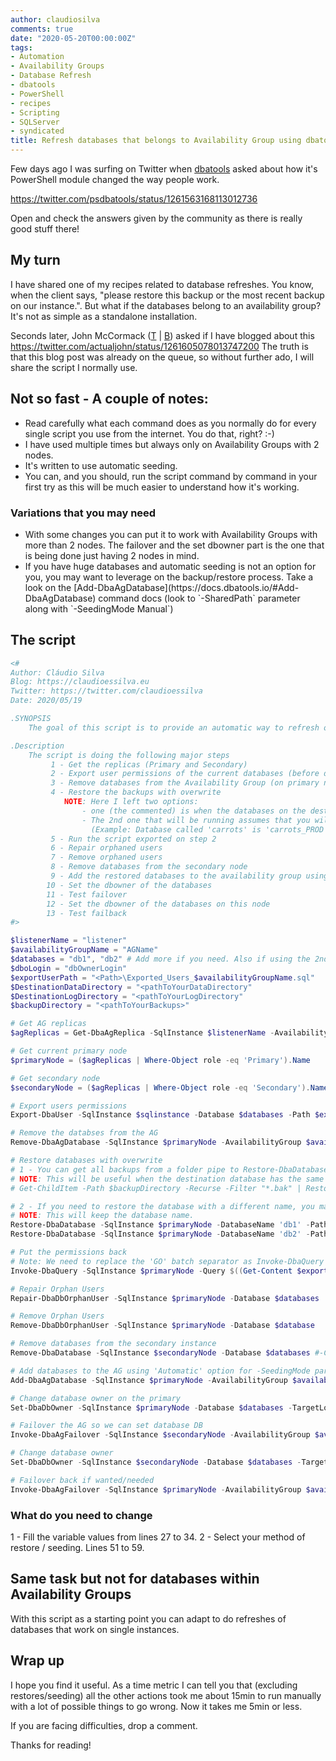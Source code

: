 ```yaml
---
author: claudiosilva
comments: true
date: "2020-05-20T00:00:00Z"
tags:
- Automation
- Availability Groups
- Database Refresh
- dbatools
- PowerShell
- recipes
- Scripting
- SQLServer
- syndicated
title: Refresh databases that belongs to Availability Group using dbatools
---
```

Few days ago I was surfing on Twitter when [dbatools](https://twitter.com/psdbatools) asked about how it's PowerShell module changed the way people work.

https://twitter.com/psdbatools/status/1261563168113012736

Open and check the answers given by the community as there is really good stuff there!

<h2>My turn</h2>

I have shared one of my recipes related to database refreshes. You know, when the client says, "please restore this backup or the most recent backup on our instance.". But what if the databases belong to an availability group? It's not as simple as a standalone installation.

Seconds later, John McCormack ([T</a> \| <a href="https://johnmccormack.it/">B](https://twitter.com/actualjohn)) asked if I have blogged about this
https://twitter.com/actualjohn/status/1261605078013747200
The truth is that this blog post was already on the queue, so without further ado, I will share the script I normally use.

<h2>Not so fast - A couple of notes:</h2>

<ul>
<li>Read carefully what each command does as you normally do for every single script you use from the internet. You do that, right? :-)</li>
<li>I have used multiple times but always only on Availability Groups with 2 nodes. </li>
<li>It's written to use automatic seeding. </li>
<li>You can, and you should, run the script command by command in your first try as this will be much easier to understand how it's working.</li>
</ul>

<h3>Variations that you may need</h3>

<ul>
<li>With some changes you can put it to work with Availability Groups with more than 2 nodes. The failover and the set dbowner part is the one that is being done just having 2 nodes in mind. </li>
<li>If you have huge databases and automatic seeding is not an option for you, you may want to leverage on the backup/restore process. Take a look on the [Add-DbaAgDatabase](https://docs.dbatools.io/#Add-DbaAgDatabase) command docs (look to `-SharedPath` parameter along with `-SeedingMode Manual`)</li>
</ul>

<h2>The script</h2>

``` powershell
<#
Author: Cláudio Silva
Blog: https://claudioessilva.eu
Twitter: https://twitter.com/claudioessilva
Date: 2020/05/19

.SYNOPSIS
    The goal of this script is to provide an automatic way to refresh one or more databases that belongs to an Availability Group.

.Description
    The script is doing the following major steps
         1 - Get the replicas (Primary and Secondary)
         2 - Export user permissions of the current databases (before dropping them)
         3 - Remove databases from the Availability Group (on primary node)
         4 - Restore the backups with overwrite
            NOTE: Here I left two options:
                - one (the commented) is when the databases on the destination instance have the same name as the origin
                - The 2nd one that will be running assumes that you will need to give a different name to the database on the destination instance.
                  (Example: Database called 'carrots' is 'carrots_PROD' on destination instance)
         5 - Run the script exported on step 2
         6 - Repair orphaned users
         7 - Remove orphaned users
         8 - Remove databases from the secondary node
         9 - Add the restored databases to the availability group using Automatic Seeding
        10 - Set the dbowner of the databases
        11 - Test failover
        12 - Set the dbowner of the databases on this node
        13 - Test failback
#>

$listenerName = "listener"
$availabilityGroupName = "AGName"
$databases = "db1", "db2" # Add more if you need. Also if using the 2nd method of restore, add there too.
$dboLogin = "dbOwnerLogin"
$exportUserPath = "<Path>\Exported_Users_$availabilityGroupName.sql"
$DestinationDataDirectory = "<pathToYourDataDirectory"
$DestinationLogDirectory = "<pathToYourLogDirectory"
$backupDirectory = "<pathToYourBackups>"

# Get AG replicas
$agReplicas = Get-DbaAgReplica -SqlInstance $listenerName -AvailabilityGroup $availabilityGroupName

# Get current primary node
$primaryNode = ($agReplicas | Where-Object role -eq 'Primary').Name

# Get secondary node
$secondaryNode = ($agReplicas | Where-Object role -eq 'Secondary').Name

# Export users permissions
Export-DbaUser -SqlInstance $sqlinstance -Database $databases -Path $exportUserPath

# Remove the databses from the AG
Remove-DbaAgDatabase -SqlInstance $primaryNode -AvailabilityGroup $availabilityGroupName -Database $databases #-Confirm:$false

# Restore databases with overwrite
# 1 - You can get all backups from a folder pipe to Restore-DbaDatabase and it will do the magic.
# NOTE: This will be useful when the destination database has the same name as the source.
# Get-ChildItem -Path $backupDirectory -Recurse -Filter "*.bak" | Restore-DbaDatabase -SqlInstance $sqlinstance -WithReplace -DestinationDataDirectory $DestinationDataDirectory -DestinationLogDirectory $DestinationLogDirectory

# 2 - If you need to restore the database with a different name, you may prefer to specify each -Database name from the specific backup
# NOTE: This will keep the database name.
Restore-DbaDatabase -SqlInstance $primaryNode -DatabaseName 'db1' -Path "$backupDirectory\db1.bak" -WithReplace -DestinationDataDirectory $DestinationDataDirectory -DestinationLogDirectory $DestinationLogDirectory
Restore-DbaDatabase -SqlInstance $primaryNode -DatabaseName 'db2' -Path "$backupDirectory\db2.bak" -WithReplace -DestinationDataDirectory $DestinationDataDirectory -DestinationLogDirectory $DestinationLogDirectory

# Put the permissions back
# Note: We need to replace the 'GO' batch separator as Invoke-DbaQuery will do this split and send execution one-by-one. This means that a database context change works but then next command will probably be run on master
Invoke-DbaQuery -SqlInstance $primaryNode -Query $((Get-Content $exportUserPath) -replace '\bGO\b', ' ')

# Repair Orphan Users
Repair-DbaDbOrphanUser -SqlInstance $primaryNode -Database $databases

# Remove Orphan Users
Remove-DbaDbOrphanUser -SqlInstance $primaryNode -Database $database

# Remove databases from the secondary instance
Remove-DbaDatabase -SqlInstance $secondaryNode -Database $databases #-Confirm:$false

# Add databases to the AG using 'Automatic' option for -SeedingMode parameter
Add-DbaAgDatabase -SqlInstance $primaryNode -AvailabilityGroup $availabilityGroupName -Database $databases -SeedingMode Automatic #-Confirm:$false

# Change database owner on the primary
Set-DbaDbOwner -SqlInstance $primaryNode -Database $databases -TargetLogin $dboLogin

# Failover the AG so we can set database DB
Invoke-DbaAgFailover -SqlInstance $secondaryNode -AvailabilityGroup $availabilityGroupName

# Change database owner
Set-DbaDbOwner -SqlInstance $secondaryNode -Database $databases -TargetLogin $dboLogin

# Failover back if wanted/needed
Invoke-DbaAgFailover -SqlInstance $primaryNode -AvailabilityGroup $availabilityGroupName
```

<h3>What do you need to change</h3>

1 - Fill the variable values from lines 27 to 34.
2 - Select your method of restore / seeding. Lines 51 to 59.

<h2>Same task but not for databases within Availability Groups</h2>

With this script as a starting point you can adapt to do refreshes of databases that work on single instances.

<h2>Wrap up</h2>

I hope you find it useful.
As a time metric I can tell you that (excluding restores/seeding) all the other actions took me about 15min to run manually with a lot of possible things to go wrong. Now it takes me 5min or less.

If you are facing difficulties, drop a comment.

Thanks for reading!
